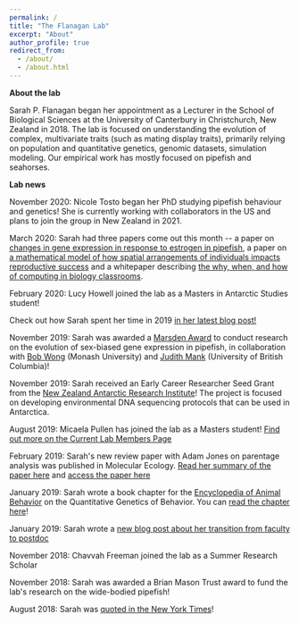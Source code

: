 ```yaml
---
permalink: /
title: "The Flanagan Lab"
excerpt: "About"
author_profile: true
redirect_from: 
  - /about/
  - /about.html
---
```


<b>About the lab</b>

Sarah P. Flanagan began her appointment as a Lecturer in the School of Biological Sciences at the University of Canterbury in Christchurch, New Zealand in 2018. The lab is focused on understanding the evolution of complex, multivariate traits (such as mating display traits), primarily relying on population and quantitative genetics, genomic datasets, simulation modeling. Our empirical work has mostly focused on pipefish and seahorses.


<b>Lab news</b>

November 2020: Nicole Tosto began her PhD studying pipefish behaviour and genetics! She is currently working with collaborators in the US and plans to join the group in New Zealand in 2021.

March 2020: Sarah had three papers come out this month -- a paper on [changes in gene expression in response to estrogen in pipefish](https://doi-org.ezproxy.canterbury.ac.nz/10.1093/jhered/esaa008), a paper on [a mathematical model of how spatial arrangements of individuals impacts reproductive success](https://esj-journals.onlinelibrary.wiley.com/doi/abs/10.1002/1438-390X.12047) and a whitepaper describing [the why, when, and how of computing in biology classrooms](https://doi.org/10.12688/f1000research.20873.2).

February 2020: Lucy Howell joined the lab as a Masters in Antarctic Studies student! 

Check out how Sarah spent her time in 2019 [in her latest blog post!](https://sarahpflanagan.wordpress.com/?p=1932)

November 2019: Sarah was awarded a [Marsden Award](https://www.royalsociety.org.nz/news/world-class-research-supported-by-marsden-fund-including-two-large-marsden-interdisciplinary-awards/) to conduct research on the evolution of sex-biased gene expression in pipefish, in collaboration with [Bob Wong](http://www.bobwonglab.org/) (Monash University) and [Judith Mank](https://www.zoology.ubc.ca/mank-lab/) (University of British Columbia)! 

November 2019: Sarah received an Early Career Researcher Seed Grant from the [New Zealand Antarctic Research Institute](https://nzari.aq/)! The project is focused on developing environmental DNA sequencing protocols that can be used in Antarctica. 

August 2019: Micaela Pullen has joined the lab as a Masters student! [Find out more on the Current Lab Members Page](https://flanagan-lab.github.io/people/current-lab)

February 2019: Sarah's new review paper with Adam Jones on parentage analysis was published in Molecular Ecology. [Read her summary of the paper here](https://sarahpflanagan.wordpress.com/2019/01/21/a-review-of-parentage-analysis/) and [access the paper here](https://onlinelibrary-wiley-com.ezproxy.canterbury.ac.nz/doi/full/10.1111/mec.14988)

January 2019: Sarah wrote a book chapter for the [Encyclopedia of Animal Behavior](https://www.elsevier.com/books/encyclopedia-of-animal-behavior/choe/978-0-12-813251-7) on the Quantitative Genetics of Behavior. You can [read the chapter here](https://sarahpflanagan.files.wordpress.com/2019/11/flanagan-2019-bookchapter.pdf)!

January 2019: Sarah wrote a [new blog post about her transition from faculty to postdoc](https://wp.me/p2qC2W-uJ)

November 2018: Chavvah Freeman joined the lab as a Summer Research Scholar 

November 2018: Sarah was awarded a Brian Mason Trust award to fund the lab's research on the wide-bodied pipefish!

August 2018: Sarah was [quoted in the New York Times](https://www.nytimes.com/2018/08/24/science/pipefish-abort-pregnancies.html)!





